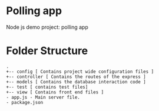 # Polling app
Node js demo project: polling app

# Folder Structure
```
.
+-- config [ Contains project wide configuration files ]
+-- controller [ Contains the routes of the express ]
+-- models [ Contains the database interaction code ]
+-- test [ contains test files]
+-- view [ Contains front end files ]
- app.js - Main server file.
- package.json

```
